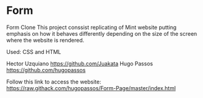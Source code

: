 # Form
Form Clone
This project conssist replicating of Mint website putting emphasis on how it behaves
differently depending on the size of the screen where the website is rendered.

Used:
CSS and HTML

Hector Uzquiano https://github.com/Juakata
Hugo Passos https://github.com/hugopassos

Follow this link to access the website: https://raw.githack.com/hugopassos/Form-Page/master/index.html
